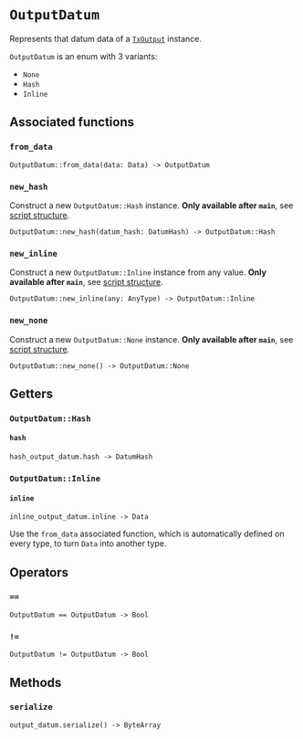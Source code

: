 # `OutputDatum`

Represents that datum data of a [`TxOutput`](./txoutput.md) instance.

`OutputDatum` is an enum with 3 variants:
  * `None`
  * `Hash`
  * `Inline`

## Associated functions

### `from_data`

```helios
OutputDatum::from_data(data: Data) -> OutputDatum
```

### `new_hash`

Construct a new `OutputDatum::Hash` instance. **Only available after `main`**, see [script structure](../script-structure.md#data-generators-and-test-functions-5).

```helios
OutputDatum::new_hash(datum_hash: DatumHash) -> OutputDatum::Hash
```

### `new_inline`

Construct a new `OutputDatum::Inline` instance from any value. **Only available after `main`**, see [script structure](../script-structure.md#data-generators-and-test-functions-5).

```helios
OutputDatum::new_inline(any: AnyType) -> OutputDatum::Inline
```

### `new_none`

Construct a new `OutputDatum::None` instance. **Only available after `main`**, see [script structure](../script-structure.md#data-generators-and-test-functions-5).

```helios
OutputDatum::new_none() -> OutputDatum::None
```

## Getters

### `OutputDatum::Hash`

#### `hash`

```helios
hash_output_datum.hash -> DatumHash
```

### `OutputDatum::Inline`

#### `inline`

```helios
inline_output_datum.inline -> Data
```

Use the `from_data` associated function, which is automatically defined on every type, to turn `Data` into another type.

## Operators

### `==`

```helios
OutputDatum == OutputDatum -> Bool
```

### `!=`

```helios
OutputDatum != OutputDatum -> Bool
```

## Methods

### `serialize`

```helios
output_datum.serialize() -> ByteArray
```
